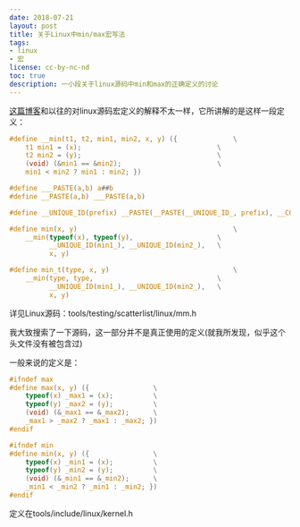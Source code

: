 ```yaml
---
date: 2018-07-21
layout: post
title: 关于Linux中min/max宏写法
tags:
- linux
- 宏
license: cc-by-nc-nd
toc: true
description: 一小段关于linux源码中min和max的正确定义的讨论
---
```


[这篇博客](http://gaomf.cn/2017/10/08/Kernel_min_max_macro/)和以往的对linux源码宏定义的解释不太一样，它所讲解的是这样一段定义：

```c
#define __min(t1, t2, min1, min2, x, y) ({              \
	t1 min1 = (x);                                  \
	t2 min2 = (y);                                  \
	(void) (&min1 == &min2);                        \
	min1 < min2 ? min1 : min2; })

#define ___PASTE(a,b) a##b
#define __PASTE(a,b) ___PASTE(a,b)

#define __UNIQUE_ID(prefix) __PASTE(__PASTE(__UNIQUE_ID_, prefix), __COUNTER__)

#define min(x, y)                                       \
	__min(typeof(x), typeof(y),                     \
	      __UNIQUE_ID(min1_), __UNIQUE_ID(min2_),   \
	      x, y)

#define min_t(type, x, y)                               \
	__min(type, type,                               \
	      __UNIQUE_ID(min1_), __UNIQUE_ID(min2_),   \
	      x, y)
```
详见Linux源码：tools/testing/scatterlist/linux/mm.h

我大致搜索了一下源码，这一部分并不是真正使用的定义(就我所发现，似乎这个头文件没有被包含过)

一般来说的定义是：
```c
#ifndef max
#define max(x, y) ({				\
	typeof(x) _max1 = (x);			\
	typeof(y) _max2 = (y);			\
	(void) (&_max1 == &_max2);		\
	_max1 > _max2 ? _max1 : _max2; })
#endif

#ifndef min
#define min(x, y) ({				\
	typeof(x) _min1 = (x);			\
	typeof(y) _min2 = (y);			\
	(void) (&_min1 == &_min2);		\
	_min1 < _min2 ? _min1 : _min2; })
#endif
```

定义在tools/include/linux/kernel.h
